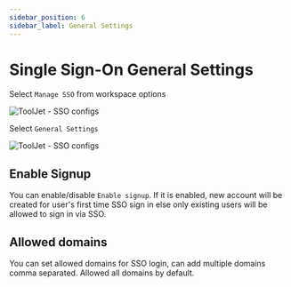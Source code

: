 ```yaml
---
sidebar_position: 6
sidebar_label: General Settings
---
```


# Single Sign-On General Settings

Select `Manage SSO` from workspace options

<div style={{textAlign: 'center'}}>

![ToolJet - SSO configs](/img/password-login/organization-menu.png)

</div>

Select `General Settings`

<div style={{textAlign: 'center'}}>

![ToolJet - SSO configs](/img/sso/general/general-settings.png)

</div>

## Enable Signup

You can enable/disable `Enable signup`. If it is enabled, new account will be created for user's first time SSO sign in else only existing users will be allowed to sign in via SSO.

## Allowed domains

You can set allowed domains for SSO login, can add multiple domains comma separated. Allowed all domains by default.
